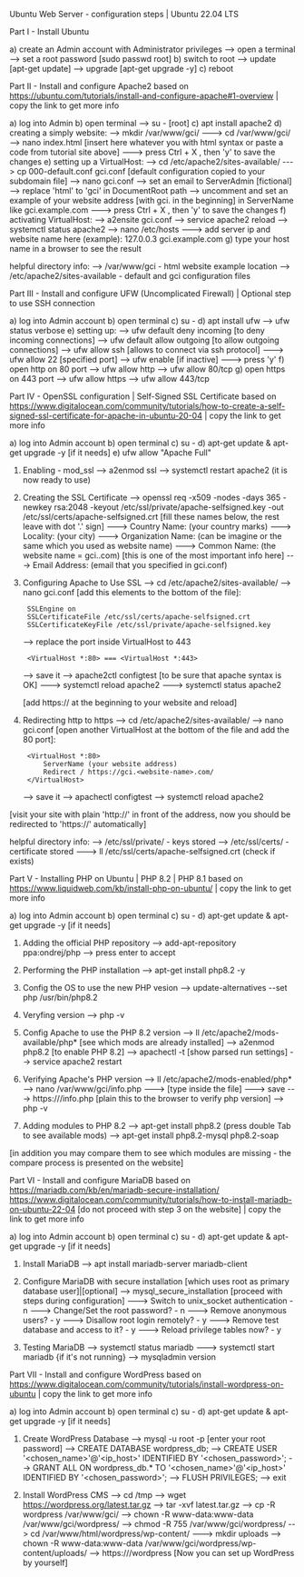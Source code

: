 Ubuntu Web Server - configuration steps | Ubuntu 22.04 LTS

Part I - Install Ubuntu

a) create an Admin account with Administrator privileges
    --> open a terminal
    --> set a root password [sudo passwd root]
b) switch to root
    --> update [apt-get update]
    --> upgrade [apt-get upgrade -y]
c) reboot

Part II - Install and configure Apache2
    based on https://ubuntu.com/tutorials/install-and-configure-apache#1-overview | copy the link to get more info

a) log into Admin
b) open terminal
    --> su - [root]
c) apt install apache2
d) creating a simply website:
    --> mkdir /var/www/gci/
        ---> cd /var/www/gci/
    --> nano index.html [insert here whatever you with html syntax or paste a code from tutorial site above]
        ---> press Ctrl + X , then 'y' to save the changes
e) setting up a VirtualHost:
    --> cd /etc/apache2/sites-available/
        ---> cp 000-default.conf gci.conf [default configuration copied to your subdomain file]
    --> nano gci.conf
    --> set an email to ServerAdmin [fictional]
    --> replace 'html' to 'gci' in DocumentRoot path
    --> uncomment and set an example of your website address [with gci. in the beginning] in ServerName like gci.example.com
        ---> press Ctrl + X , then 'y' to save the changes
f) activating VirtualHost:
    --> a2ensite gci.conf
    --> service apache2 reload
    --> systemctl status apache2
    --> nano /etc/hosts
        ---> add server ip and website name here (example): 127.0.0.3   gci.example.com 
g) type your host name in a browser to see the result

helpful directory info:
    --> /var/www/gci - html website example location
    --> /etc/apache2/sites-available - default and gci configuration files

Part III - Install and configure UFW (Uncomplicated Firewall) | Optional step to use SSH connection

a) log into Admin account
b) open terminal
c) su -
d) apt install ufw
    --> ufw status verbose
e) setting up:
    --> ufw default deny incoming [to deny incoming connections]
    --> ufw default allow outgoing [to allow outgoing connections]
    --> ufw allow ssh [allows to connect via ssh protocol]
        ---> ufw allow 22 [specified port]
    --> ufw enable [if inactive]
        ---> press 'y'
f) open http on 80 port
    --> ufw allow http
    --> ufw allow 80/tcp
g) open https on 443 port
    --> ufw allow https
    --> ufw allow 443/tcp

Part IV - OpenSSL configuration | Self-Signed SSL Certificate
    based on https://www.digitalocean.com/community/tutorials/how-to-create-a-self-signed-ssl-certificate-for-apache-in-ubuntu-20-04
    | copy the link to get more info

a) log into Admin account
b) open terminal
c) su -
d) apt-get update & apt-get upgrade -y [if it needs]
e) ufw allow "Apache Full"

1. Enabling - mod_ssl
    --> a2enmod ssl
    --> systemctl restart apache2
(it is now ready to use)

2. Creating the SSL Certificate
    --> openssl req -x509 -nodes -days 365 -newkey rsa:2048 -keyout /etc/ssl/private/apache-selfsigned.key -out /etc/ssl/certs/apache-selfsigned.crt
    [fill these names below, the rest leave with dot '.' sign]
        ---> Country Name: (your country marks)
        ---> Locality: (your city)
        ---> Organization Name: (can be imagine or the same which you used as website name)
        ---> Common Name: (the website name = gci.<example>.com) [this is one of the most important info here]
        ---> Email Address: (email that you specified in gci.conf)

3. Configuring Apache to Use SSL
    --> cd /etc/apache2/sites-available/
    --> nano gci.conf
        [add this elements to the bottom of the file]:

        SSLEngine on
        SSLCertificateFile /etc/ssl/certs/apache-selfsigned.crt
        SSLCertificateKeyFile /etc/ssl/private/apache-selfsigned.key
    
    --> replace the port inside VirtualHost to 443

        <VirtualHost *:80> === <VirtualHost *:443>

    --> save it
    --> apache2ctl configtest [to be sure that apache syntax is OK]
        ---> systemctl reload apache2
        ---> systemctl status apache2
    
    [add https:// at the beginning to your website and reload]

4. Redirecting http to https
    --> cd /etc/apache2/sites-available/
    --> nano gci.conf 
        [open another VirtualHost at the bottom of the file and add the 80 port]:

        <VirtualHost *:80>
	        ServerName (your website address)
	        Redirect / https://gci.<website-name>.com/
        </VirtualHost>
    
    --> save it
    --> apachectl configtest
    --> systemctl reload apache2

[visit your site with plain 'http://' in front of the address, now you should be redirected to 'https://' automatically]

helpful directory info:
    --> /etc/ssl/private/ - keys stored
    --> /etc/ssl/certs/ - certificate stored ---> ll /etc/ssl/certs/apache-selfsigned.crt (check if exists)

Part V - Installing PHP on Ubuntu | PHP 8.2 | PHP 8.1
    based on https://www.liquidweb.com/kb/install-php-on-ubuntu/ | copy the link to get more info

a) log into Admin account
b) open terminal
c) su -
d) apt-get update & apt-get upgrade -y [if it needs]

1. Adding the official PHP repository
    --> add-apt-repository ppa:ondrej/php
    --> press enter to accept

2. Performing the PHP installation
    --> apt-get install php8.2 -y

3. Config the OS to use the new PHP vesion
    --> update-alternatives --set php /usr/bin/php8.2

4. Veryfing version
    --> php -v

5. Config Apache to use the PHP 8.2 version
    --> ll /etc/apache2/mods-available/php* [see which mods are already installed]
    --> a2enmod php8.2 [to enable PHP 8.2]
    --> apachectl -t [show parsed run settings]
    --> service apache2 restart

6. Verifying Apache's PHP version
    --> ll /etc/apache2/mods-enabled/php*
    --> nano /var/www/gci/info.php
        ---> [type inside the file]
            <?php
                phpinfo();
            ?>
        ---> save
        ---> https://<your-website>/info.php [plain this to the browser to verify php version]
    --> php -v

7. Adding modules to PHP 8.2
    --> apt-get install php8.2 (press double Tab to see available mods)
    --> apt-get install php8.2-mysql php8.2-soap

[in addition you may compare them to see which modules are missing - the compare process is presented on the website]

Part VI - Install and configure MariaDB
    based on
        https://mariadb.com/kb/en/mariadb-secure-installation/
        https://www.digitalocean.com/community/tutorials/how-to-install-mariadb-on-ubuntu-22-04 [do not proceed with step 3 on the website]
        | copy the link to get more info

a) log into Admin account
b) open terminal
c) su -
d) apt-get update & apt-get upgrade -y [if it needs]

1. Install MariaDB
    --> apt install mariadb-server mariadb-client

2. Configure MariaDB with secure installation [which uses root as primary database user]|[optional]
    --> mysql_secure_installation
    [proceed with steps during configuration]
        ---> Switch to unix_socket authentication - n
        ---> Change/Set the root password? - n
        ---> Remove anonymous users? - y
        ---> Disallow root login remotely? - y
        ---> Remove test database and access to it? - y
        ---> Reload privilege tables now? - y

3. Testing MariaDB
    --> systemctl status mariadb
        ---> systemctl start mariadb {if it's not running}
    --> mysqladmin version

Part VII - Install and configure WordPress
    based on https://www.digitalocean.com/community/tutorials/install-wordpress-on-ubuntu | copy the link to get more info

a) log into Admin account
b) open terminal
c) su -
d) apt-get update & apt-get upgrade -y [if it needs]

1. Create WordPress Database
    --> mysql -u root -p [enter your root password]
    --> CREATE DATABASE wordpress_db;
    --> CREATE USER '<chosen_name>'@'<ip_host>' IDENTIFIED BY '<chosen_password>';
    --> GRANT ALL ON wordpress_db.* TO '<chosen_name>'@'<ip_host>' IDENTIFIED BY '<chosen_password>';
    --> FLUSH PRIVILEGES;
    --> exit

2. Install WordPress CMS
    --> cd /tmp
    --> wget https://wordpress.org/latest.tar.gz
    --> tar -xvf latest.tar.gz
    --> cp -R wordpress /var/www/gci/
    --> chown -R www-data:www-data /var/www/gci/wordpress/
    --> chmod -R 755 /var/www/gci/wordpress/
    --> cd /var/www/html/wordpress/wp-content/
        ---> mkdir uploads
    --> chown -R www-data:www-data /var/www/gci/wordpress/wp-content/uploads/
    --> https://<your-website>/wordpress
    [Now you can set up WordPress by yourself]
